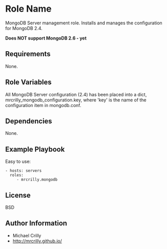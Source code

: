 Role Name
=========

MongoDB Server management role. Installs and manages the configuration for MongoDB 2.4.

**Does NOT support MongoDB 2.6 - yet**

Requirements
------------

None.

Role Variables
--------------

All MongoDB Server configuration (2.4) has been placed into a dict, mrcrilly_mongodb_configuration.key, where 'key' is the name of the configuration item in mongodb.conf.

Dependencies
------------

None.

Example Playbook
----------------

Easy to use:

    - hosts: servers
      roles:
         - mrcrilly.mongodb

License
-------

BSD

Author Information
------------------

- Michael Crilly
- http://mrcrilly.github.io/
